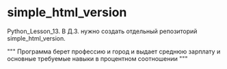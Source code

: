 # simple_html_version
Python_Lesson_13. В Д.З. нужно создать отдельный репозиторий simple_html_version.

"""
Программа берет профессию и город 
и выдает среднюю зарплату и основные требуемые навыки 
в процентном соотношении
"""
